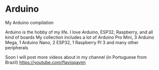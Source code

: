 # Arduino
My Arduino compilation

Arduino is the hobby of my life. I love Arduino, ESP32, Raspberry, and all kind of boards
My collection includes a lot of Arduino Pro Mini, 3 Arduino Mega, 1 Arduino Nano, 2 ESP32, 1 Raspberry PI 3 and many other peripherals

Soon I will post more vídeos about in my channel (in Portuguese from Brazil)
https://youtube.com/flaviopavim